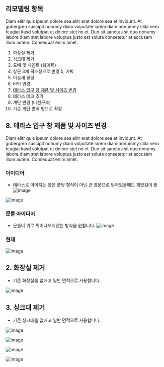## 리모델링 항목
Diam elitr quis ipsum dolore sea elitr erat dolore sea et invidunt. At gubergren suscipit nonumy diam vulputate lorem diam nonummy clita vero feugiat kasd volutpat et dolore stet no et. Duo sit sanctus sit duo nonumy labore diam stet labore voluptua justo est soluta consetetur at accusam illum autem. Consequat enim amet.

1. 화장실 제거
2. 싱크대 제거
3. 도배 및 페인트 (화이트)
4. 창문 3개 픽스창으로 변경
5, 가벽
6. 이음새 몰딩 
7. 바닥 변경
8. [테라스 입구 창 제품 및 사이즈 변경](https://github.com/jamesnet214/remodeling/blob/main/README.md#8-%ED%85%8C%EB%9D%BC%EC%8A%A4-%EC%9E%85%EA%B5%AC-%EC%B0%BD-%EC%A0%9C%ED%92%88-%EB%B0%8F-%EC%82%AC%EC%9D%B4%EC%A6%88-%EB%B3%80%EA%B2%BD)
9. 테라스 데크 추가
10. 계단 변경 (나선구조)
11. 기존 계단 면적 방으로 확장

## 8. 테라스 입구 창 제품 및 사이즈 변경
Diam elitr quis ipsum dolore sea elitr erat dolore sea et invidunt. At gubergren suscipit nonumy diam vulputate lorem diam nonummy clita vero feugiat kasd volutpat et dolore stet no et. Duo sit sanctus sit duo nonumy labore diam stet labore voluptua justo est soluta consetetur at accusam illum autem. Consequat enim amet.

### 아이디어
- 테라스로 이어지는 창은 폴딩 형식이 아닌 큰 창문으로 닫혀있을때도 개방감이 좋
![image](https://user-images.githubusercontent.com/52397976/212521915-db398958-5ae2-4f2d-be0f-ba56a4b32d4b.png)

![image](https://user-images.githubusercontent.com/52397976/212521917-29baa46a-1d51-486f-a75c-f74ba3d9f4ba.png)

### 문틀 아이디어
- 문틀이 위로 튀어나오지않는 방식을 원합니다.
![image](https://user-images.githubusercontent.com/52397976/212522374-af04e7cd-50ec-4a02-bb09-6b583848389e.png)

### 현재

![image](https://user-images.githubusercontent.com/52397976/212521987-2a76df1a-d5a6-4a42-85ff-ec3b49411ae6.png)


## 2. 화장실 제거
- 기존 화장실을 없애고 일반 면적으로 사용합니다.

![image](https://user-images.githubusercontent.com/52397976/212522180-5b321d20-02dd-4b72-b3a7-c5025d68961e.png)

## 3. 싱크대 제거
- 기존 싱크대을 없애고 일반 면적으로 사용합니다.

![image](https://user-images.githubusercontent.com/52397976/212522246-f001fbdd-7da6-47e6-8052-0568ee83ce2b.png)

![image](https://user-images.githubusercontent.com/52397976/212532664-5531798d-1a68-4d70-8a7f-a6f446d987f4.png)

![image](https://user-images.githubusercontent.com/52397976/212532669-d034d3be-721a-41c6-b83a-6f7e0db00645.png)

![image](https://user-images.githubusercontent.com/52397976/212532687-91a291b4-b8c7-4495-989e-83361bc80c12.png)

